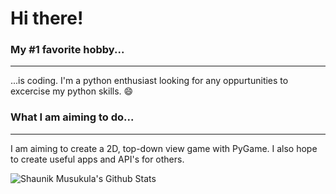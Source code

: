 # Hi there!

### My #1 favorite hobby...
----------------------------
...is coding. I'm a python enthusiast looking for any oppurtunities to excercise my python skills. :smile:

### What I am aiming to do...
-----------------------------
I am aiming to create a 2D, top-down view game with PyGame. I also hope to create useful apps and API's for others.



<img align="left" alt="Shaunik Musukula's Github Stats" src="https://github-readme-stats.vercel.app/api?username=shaunikm&show_icons=true&hide_border=true" />
